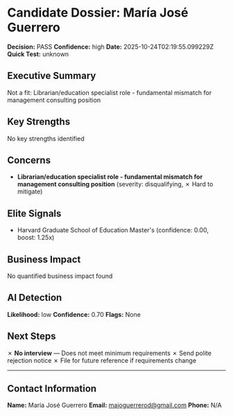# Candidate Dossier: María José Guerrero

**Decision:** PASS
**Confidence:** high
**Date:** 2025-10-24T02:19:55.099229Z
**Quick Test:** unknown

## Executive Summary

Not a fit: Librarian/education specialist role - fundamental mismatch for management consulting position

## Key Strengths

No key strengths identified

## Concerns

- **Librarian/education specialist role - fundamental mismatch for management consulting position** (severity: disqualifying, ✗ Hard to mitigate)

## Elite Signals

- Harvard Graduate School of Education Master's (confidence: 0.00, boost: 1.25x)

## Business Impact

No quantified business impact found

## AI Detection

**Likelihood:** low
**Confidence:** 0.70
**Flags:** None

## Next Steps

✗ **No interview** — Does not meet minimum requirements
✗ Send polite rejection notice
✗ File for future reference if requirements change

---

## Contact Information

**Name:** María José Guerrero
**Email:** majoguerrerod@gmail.com
**Phone:** N/A
